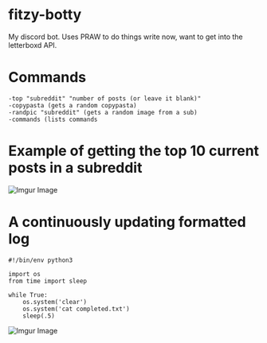 # fitzy-botty
My discord bot. Uses PRAW to do things write now, want to get into the letterboxd API.

# Commands
`-top "subreddit" "number of posts (or leave it blank)"`\
`-copypasta (gets a random copypasta)`\
`-randpic "subreddit" (gets a random image from a sub)`\
`-commands (lists commands`

# Example of getting the top 10 current posts in a subreddit
![Imgur Image](https://i.imgur.com/qFLHvQv.png)

# A continuously updating formatted log



```python3
#!/bin/env python3

import os
from time import sleep

while True:
    os.system('clear')
    os.system('cat completed.txt')
    sleep(.5)
```

![Imgur Image](https://i.imgur.com/a0f6u2S.png)
